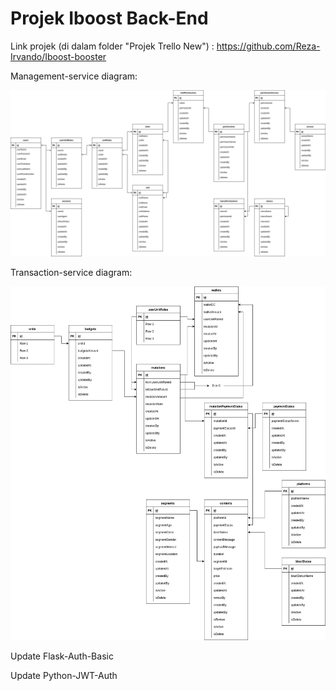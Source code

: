 # Projek Iboost Back-End

Link projek (di dalam folder "Projek Trello New") : https://github.com/Reza-Irvando/Iboost-booster

Management-service diagram:

![management](https://github.com/Reza-Irvando/MBKM/blob/main/Praxis-academy/iboost_ERD-user%20management.jpg)

Transaction-service diagram:

![transaction](https://github.com/Reza-Irvando/MBKM/blob/main/Praxis-academy/iboost_ERD-transaction.jpg)


Update Flask-Auth-Basic

Update Python-JWT-Auth
